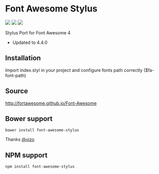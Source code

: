 Font Awesome Stylus
===================
<p align="left">
  <a href="https://www.npmjs.com/package/font-awesome-stylus"><img src="https://img.shields.io/npm/v/font-awesome-stylus.svg?style=flat-square"></a>
  <a href="http://bower.io/search/?q=font-awesome-stylus"><img src="https://img.shields.io/bower/v/font-awesome-stylus.svg?style=flat-square"></a>
  <a href="https://github.com/raulghm/font-awesome-stylus/stargazers"><img src="http://img.shields.io/npm/dm/font-awesome-stylus.svg?style=flat-square"></a>
</p>


Stylus Port for Font Awesome 4

* Updated to 4.4.0

## Installation
Import index.styl in your project and configure fonts path correctly ($fa-font-path)

## Source
http://fortawesome.github.io/Font-Awesome

## Bower support

    bower install font-awesome-stylus

Thanks [@vizo](https://github.com/vizo)


## NPM support

    npm install font-awesome-stylus
